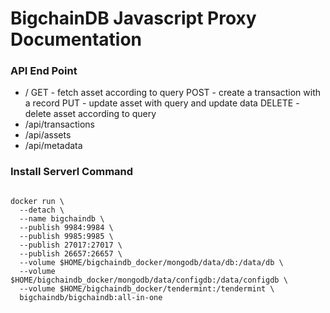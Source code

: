 # BigchainDB Javascript Proxy Documentation

### API End Point
* /
GET - fetch asset according to query
POST - create a transaction with a record
PUT - update asset with query and update data
DELETE - delete asset according to query
* /api/transactions
* /api/assets
* /api/metadata


### Install Serverl Command

<code>
docker run \
  --detach \
  --name bigchaindb \
  --publish 9984:9984 \
  --publish 9985:9985 \
  --publish 27017:27017 \
  --publish 26657:26657 \
  --volume $HOME/bigchaindb_docker/mongodb/data/db:/data/db \
  --volume $HOME/bigchaindb_docker/mongodb/data/configdb:/data/configdb \
  --volume $HOME/bigchaindb_docker/tendermint:/tendermint \
  bigchaindb/bigchaindb:all-in-one
</code>